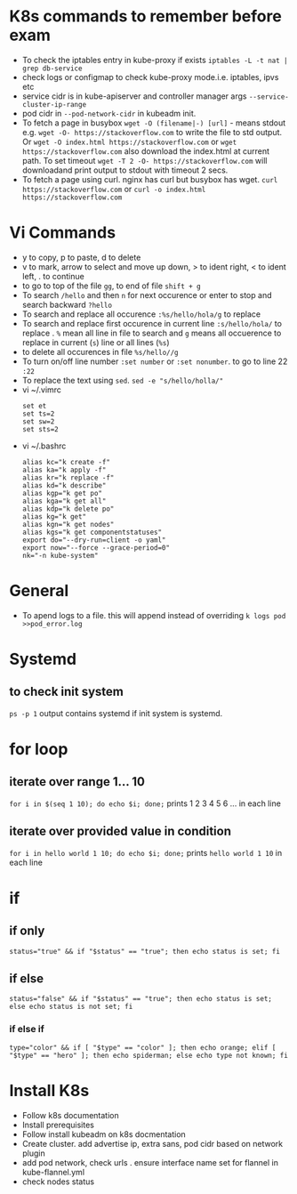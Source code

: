 # K8s commands to remember before exam
- To check the iptables entry in kube-proxy if exists `iptables -L -t nat | grep db-service`
- check logs or configmap to check kube-proxy mode.i.e. iptables, ipvs etc
- service cidr is in kube-apiserver and controller manager args `--service-cluster-ip-range`
- pod cidr in `--pod-network-cidr` in kubeadm init.
- To fetch a page in busybox `wget -O (filename|-) [url]`  - means stdout e.g. `wget -O- https://stackoverflow.com` to write the file to std output. Or `wget -O index.html https://stackoverflow.com` or `wget https://stackoverflow.com` also download the index.html at current path. To set timeout `wget -T 2 -O- https://stackoverflow.com` will downloadand print output to stdout with timeout 2 secs.
- To fetch a page using curl. nginx has curl but busybox has wget. `curl https://stackoverflow.com` or `curl -o index.html https://stackoverflow.com`

# Vi Commands
- y to copy, p to paste, d to delete
- v to mark, arrow to select and move up down, > to ident right, < to ident left, . to continue
- to go to top of the file `gg`, to end of file `shift + g`
- To search `/hello` and then `n` for next occurence or enter to stop and search backward `?hello`
- To search and replace all occurence `:%s/hello/hola/g` to replace
- To search and replace first occurence in current line `:s/hello/hola/` to replace . `%` mean all line in file to search and `g` means all occuerence to replace in current (`s`) line or all lines (`%s`)
- to delete all occurences in file `%s/hello//g`
- To turn on/off line number `:set number` or `:set nonumber`. to go to line 22 `:22`
- To replace the text using `sed`. `sed -e "s/hello/holla/"`
- vi ~/.vimrc
  ````
  set et
  set ts=2
  set sw=2
  set sts=2
  ````
- vi ~/.bashrc
  ````
  alias kc="k create -f"
  alias ka="k apply -f"
  alias kr="k replace -f"
  alias kd="k describe"
  alias kgp="k get po"
  alias kga="k get all"
  alias kdp="k delete po"
  alias kg="k get"
  alias kgn="k get nodes"
  alias kgs="k get componentstatuses"
  export do="--dry-run=client -o yaml"
  export now="--force --grace-period=0"
  nk="-n kube-system"
  ````

# General
- To apend logs to a file. this will append instead of overriding `k logs pod >>pod_error.log`

# Systemd

## to check init system
`ps -p 1`
output contains  systemd if init system is systemd.

# for loop

## iterate over range 1... 10
`for i in $(seq 1 10); do echo $i; done;`
prints 1 2 3 4 5 6 ... in each line

## iterate over provided value in condition
`for i in hello world 1 10; do echo $i; done;`
prints `hello world 1 10` in each line

# if

## if only
`status="true" && if "$status" == "true"; then echo status is set; fi`

## if else
`status="false" && if "$status" == "true"; then echo status is set; else echo status is not set; fi`

### if else if
`type="color" && if [ "$type" == "color" ]; then echo orange; elif [ "$type" == "hero" ]; then echo spiderman; else echo type not known; fi`


# Install K8s
- Follow k8s documentation
- Install prerequisites
- Follow install kubeadm on k8s docmentation
- Create cluster. add advertise ip, extra sans, pod cidr based on network plugin
- add pod network, check urls . ensure interface name set for flannel in kube-flannel.yml
- check nodes status
